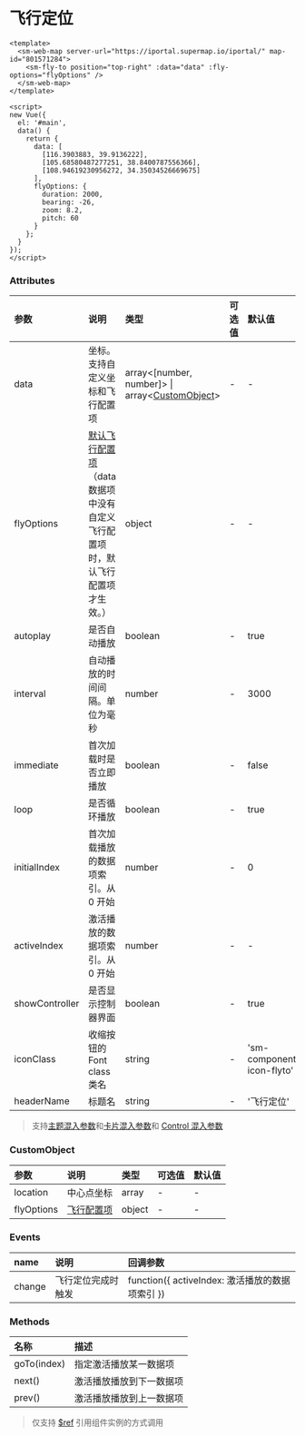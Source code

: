 # 飞行定位

<sm-iframe src="https://iclient.supermap.io/examples/component/components_flyto_vue.html"></sm-iframe>

```vue
<template>
  <sm-web-map server-url="https://iportal.supermap.io/iportal/" map-id="801571284">
    <sm-fly-to position="top-right" :data="data" :fly-options="flyOptions" />
  </sm-web-map>
</template>

<script>
new Vue({
  el: '#main',
  data() {
    return {
      data: [
        [116.3903883, 39.9136222],
        [105.68580487277251, 38.8400787556366],
        [108.94619230956272, 34.35034526669675]
      ],
      flyOptions: {
        duration: 2000,
        bearing: -26,
        zoom: 8.2,
        pitch: 60
      }
    };
  }
});
</script>
```

### Attributes

| 参数           | 说明                                                                                                                                     | 类型                                                                       | 可选值 | 默认值                     |
| :------------- | :--------------------------------------------------------------------------------------------------------------------------------------- | :------------------------------------------------------------------------- | :----- | :------------------------- |
| data           | 坐标。支持自定义坐标和飞行配置项                                                                                                         | array<[number, number]> \| array<<a href="#customobject">CustomObject</a>> | -      | -                          |
| flyOptions     | [默认飞行配置项](https://docs.mapbox.com/mapbox-gl-js/api/map/#map#flyto)（data 数据项中没有自定义飞行配置项时，默认飞行配置项才生效。） | object                                                                     | -      | -                          |
| autoplay       | 是否自动播放                                                                                                                             | boolean                                                                    | -      | true                       |
| interval       | 自动播放的时间间隔。单位为毫秒                                                                                                           | number                                                                     | -      | 3000                       |
| immediate      | 首次加载时是否立即播放                                                                                                                   | boolean                                                                    | -      | false                      |
| loop           | 是否循环播放                                                                                                                             | boolean                                                                    | -      | true                       |
| initialIndex   | 首次加载播放的数据项索引。从 0 开始                                                                                                      | number                                                                     | -      | 0                          |
| activeIndex    | 激活播放的数据项索引。从 0 开始                                                                                                          | number                                                                     | -      | -                          |
| showController | 是否显示控制器界面                                                                                                                       | boolean                                                                    | -      | true                       |
| iconClass      | 收缩按钮的 Font class 类名                                                                                                               | string                                                                     | -      | 'sm-components-icon-flyto' |
| headerName     | 标题名                                                                                                                                   | string                                                                     | -      | '飞行定位'                 |

> 支持[主题混入参数](/zh/api/mixin/mixin.md#theme)和[卡片混入参数](/zh/api/mixin/mixin.md#collapsedcard)和 [Control 混入参数](/zh/api/mixin/mixin.md#control)

### CustomObject

| 参数       | 说明                                                                  | 类型   | 可选值 | 默认值 |
| :--------- | :-------------------------------------------------------------------- | :----- | :----- | :----- |
| location   | 中心点坐标                                                            | array  | -      | -      |
| flyOptions | [飞行配置项](https://docs.mapbox.com/mapbox-gl-js/api/map/#map#flyto) | object | -      | -      |

### Events

| name   | 说明               | 回调参数                                        |
| :----- | :----------------- | :---------------------------------------------- |
| change | 飞行定位完成时触发 | function({ activeIndex: 激活播放的数据项索引 }) |

### Methods

| 名称        | 描述                     |
| :---------- | :----------------------- |
| goTo(index) | 指定激活播放某一数据项   |
| next()      | 激活播放播放到下一数据项 |
| prev()      | 激活播放播放到上一数据项 |

> 仅支持 [\$ref](https://cn.vuejs.org/v2/api/#ref) 引用组件实例的方式调用
